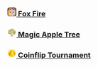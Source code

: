 
### [<img src="fox-fire/images/icon.png" width="20"> Fox Fire](fox-fire/index.md)

### [<img src="apple-tree/images/icon.png" width="20"> Magic Apple Tree](apple-tree/index.md)

### [<img src="coinflip-tournament/images/icon.png" width="20"> Coinflip Tournament](coinflip-tournament/index.md)
